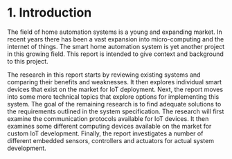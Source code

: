 # 1. Introduction

The field of home automation systems is a young and expanding market. In recent years there has
been a vast expansion into micro-computing and the internet of things. The smart home automation
system is yet another project in this growing field. This report is intended to give context and
background to this project.

The research in this report starts by reviewing existing systems and comparing their benefits and
weaknesses. It then explores individual smart devices that exist on the market for IoT deployment.
Next, the report moves into some more technical topics that explore options for implementing this
system. The goal of the remaining research is to find adequate solutions to the requirements
outlined in the system specification. The research will first examine the communication protocols
available for IoT devices. It then examines some different computing devices available on the
market for custom IoT development. Finally, the report investigates a number of different embedded
sensors, controllers and actuators for actual system development.


